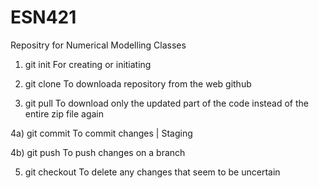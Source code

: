 # ESN421

Repositry for Numerical Modelling Classes

1) git init
   For creating or initiating

2) git clone
   To downloada repository from the web github

3) git pull
   To download only the updated part of the code instead of the entire zip file again

4a) git commit
   To commit changes  | Staging

4b) git push
   To push changes on a branch
 
5) git checkout
   To delete any changes that seem to be uncertain   
